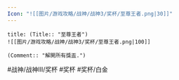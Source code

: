 ```yaml
---
Icon: "![[图片/游戏攻略/战神/战神3/奖杯/至尊王者.png|30]]"
---
```

```ad-common-platinum-trophy
title: (Title:: "至尊王者")
![[图片/游戏攻略/战神/战神3/奖杯/至尊王者.png|100]]

(Comment:: "解開所有獎盃.")
```

#战神/战神III/奖杯 #奖杯 #奖杯/白金
